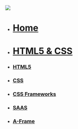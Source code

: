 <!-- docs/_sidebar.md -->
<img src="../JGF_badge.png">

* [<h1>Home</h1>](/)
* [<h1>HTML5 & CSS</h1>](/Block_1/README.md)
* [<h3>HTML5</h3>](/Block_1/section_1/html5_intro.md)
* [<h3>CSS</h3>](/Block_1/section_2/section_2.md)
* [<h3>CSS Frameworks</h3>](/Block_1/section_3/section_3.md)
* [<h3>SAAS</h3>](/Block_1/section_4/section_4.md) 
* [<h3>A-Frame</h3>](/Block_1/section_4/section_4.md) 
